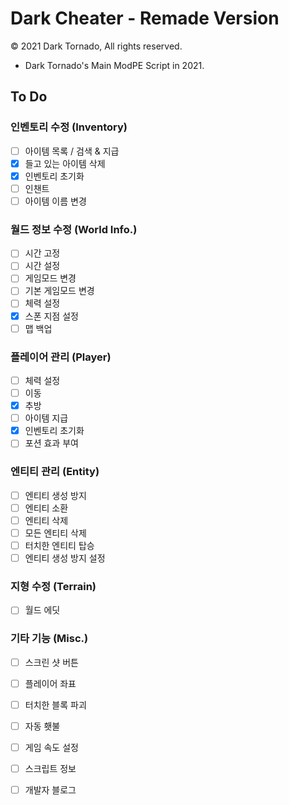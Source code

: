 # Dark Cheater - Remade Version

© 2021 Dark Tornado, All rights reserved.

* Dark Tornado's Main ModPE Script in 2021.

## To Do

### 인벤토리 수정 (Inventory)
 * [ ] 아이템 목록 / 검색 & 지급
 * [x] 들고 있는 아이템 삭제
 * [x] 인벤토리 초기화
 * [ ] 인챈트
 * [ ] 아이템 이름 변경
 
### 월드 정보 수정 (World Info.)
 * [ ] 시간 고정
 * [ ] 시간 설정
 * [ ] 게임모드 변경
 * [ ] 기본 게임모드 변경
 * [ ] 체력 설정
 * [x] 스폰 지점 설정
 * [ ] 맵 백업
 
### 플레이어 관리 (Player)
 * [ ] 체력 설정
 * [ ] 이동
 * [x] 추방
 * [ ] 아이템 지급
 * [x] 인벤토리 초기화
 * [ ] 포션 효과 부여
 
### 엔티티 관리 (Entity)
 * [ ] 엔티티 생성 방지
 * [ ] 엔티티 소환
 * [ ] 엔티티 삭제
 * [ ] 모든 엔티티 삭제
 * [ ] 터치한 엔티티 탑승
 * [ ] 엔티티 생성 방지 설정
 
### 지형 수정 (Terrain)
 * [ ] 월드 에딧
 
### 기타 기능 (Misc.)
 * [ ] 스크린 샷 버튼
 * [ ] 플레이어 좌표
 * [ ] 터치한 블록 파괴
 * [ ] 자동 횃불
 * [ ] 게임 속도 설정
 * [ ] 스크립트 정보
 * [ ] 개발자 블로그
 
 
 
